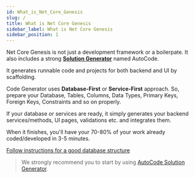 ```yaml
---
id: What_is_Net_Core_Genesis
slug: /
title: What is Net Core Genesis
sidebar_label: What is Net Core Genesis
sidebar_position: 1
---
```


Net Core Genesis is not just a development framework or a boilerpate. It also includes a strong **[Solution Generator](Using_CLI_Solution_Generator.md)** named AutoCode.

It generates runnable code and projects for both backend and UI by scaffolding.

Code Generator uses **Database-First** or **Service-First** approach. So, prepare your Database, Tables, Columns, Data Types, Primary Keys, Foreign Keys, Constraints and so on properly.

If your database or services are ready, it simply generates your backend services/methods, UI pages, validations etc. and integrates them.

When it finishes, you'll have your 70-80% of your work already coded/developed in 3-5 minutes.

[Follow instructions for a good database structure](https://netcoregenesis.com/documents/Database_Instructions_For_Proper_Code_Generation.pdf)

> We strongly recommend you to start by using [AutoCode Solution Generator](Getting%20Started/Using_CLI_Solution_Generator.md).
